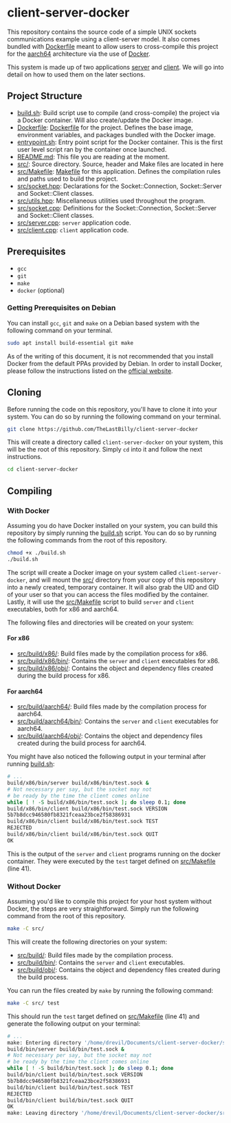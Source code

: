 # client-server-docker

This repository contains the source code of a simple UNIX sockets communications example using a client-server model. It also comes bundled with [Dockerfile](./Dockerfile) meant to allow users to cross-compile this project for the [aarch64](https://en.wikipedia.org/wiki/AArch64) architecture via the use of [Docker](https://en.wikipedia.org/wiki/Docker).

This system is made up of two applications [server](src/server.cpp) and [client](src/client.cpp). We will go into detail on how to used them on the later sections.

## Project Structure
- [build.sh](./build.sh): Build script use to compile (and cross-compile) the project via a Docker container. Will also create/update the Docker image.
- [Dockerfile](./Dockerfile): [Dockerfile](https://docs.docker.com/reference/dockerfile/) for the project. Defines the base image, environment variables, and packages bundled with the Docker image.
- [entrypoint.sh](./entrypoint.sh): Entry point script for the Docker container. This is the first user level script ran by the container once launched.
- [README.md](./README.md): This file you are reading at the moment.
- [src/](./src/): Source directory. Source, header and Make files are located in here
- [src/Makefile](src/Makefile): [Makefile](https://makefiletutorial.com/) for this application. Defines the compilation rules and paths used to build the project.
- [src/socket.hpp](src/socket.hpp): Declarations for the Socket::Connection, Socket::Server and Socket::Client classes.
- [src/utils.hpp](src/utils.hpp): Miscellaneous utilities used throughout the program.
- [src/socket.cpp](src/socket.cpp): Definitions for the Socket::Connection, Socket::Server and Socket::Client classes.
- [src/server.cpp](src/server.cpp): `server` application code.
- [src/client.cpp](src/client.cpp): `client` application code.

## Prerequisites
- `gcc`
- `git`
- `make`
- `docker` (optional)

### Getting Prerequisites on Debian
You can install `gcc`, `git` and `make` on a Debian based system with the following command on your terminal.
```bash
sudo apt install build-essential git make
```

As of the writing of this document, it is not recommended that you install Docker from the default PPAs provided by Debian. In order to install Docker, please follow the instructions listed on the [official website](https://docs.docker.com/desktop/install/debian/).

## Cloning
Before running the code on this repository, you'll have to clone it into your system. You can do so by running the following command on your terminal.
```bash
git clone https://github.com/TheLastBilly/client-server-docker
```

This will create a directory called `client-server-docker` on your system, this will be the root of this repository. Simply `cd` into it and follow the next instructions.
```bash
cd client-server-docker
```

## Compiling
### With Docker
Assuming you do have Docker installed on your system, you can build this repository by simply running the [build.sh](./build.sh) script. You can do so by running the following commands from the root of this repository.

```bash
chmod +x ./build.sh
./build.sh
```

The script will create a Docker image on your system called `client-server-docker`, and will mount the [src/](src/) directory from your copy of this repository into a newly created, temporary container. It will also grab the UID and GID of your user so that you can access the files modified by the container. Lastly, it will use the [src/Makefile](src/Makefile) script to build `server` and `client` executables, both for x86 and aarch64.

The following files and directories will be created on your system:

#### For x86

- [src/build/x86/](src/build/): Build files made by the compilation process for x86.
- [src/build/x86/bin/](src/build/bin/): Contains the `server` and `client` executables for x86.
- [src/build/x86/obj/](src/build/obj/): Contains the object and dependency files created during the build process for x86.

#### For aarch64

- [src/build/aarch64/](src/build/): Build files made by the compilation process for aarch64.
- [src/build/aarch64/bin/](src/build/bin/): Contains the `server` and `client` executables for aarch64.
- [src/build/aarch64/obj/](src/build/obj/): Contains the object and dependency files created during the build process for aarch64.

You might have also noticed the following output in your terminal after running [build.sh](./build.sh):
```bash
# ...
build/x86/bin/server build/x86/bin/test.sock &
# Not necessary per say, but the socket may not
# be ready by the time the client comes online
while [ ! -S build/x86/bin/test.sock ]; do sleep 0.1; done
build/x86/bin/client build/x86/bin/test.sock VERSION
5b7b8dcc946580fb8321fceaa23bce2f58386931
build/x86/bin/client build/x86/bin/test.sock TEST
REJECTED
build/x86/bin/client build/x86/bin/test.sock QUIT
OK
```

This is the output of the `server` and `client` programs running on the docker container. They were executed by the `test` target defined on [src/Makefile](src/Makefile) (line 41).

### Without Docker
Assuming you'd like to compile this project for your host system without Docker, the steps are very straightforward. Simply run the following command from the root of this repository.

```bash
make -C src/
```

This will create the following directories on your system:
- [src/build/](src/build/): Build files made by the compilation process.
- [src/build/bin/](src/build/bin/): Contains the `server` and `client` executables.
- [src/build/obj/](src/build/obj/): Contains the object and dependency files created during the build process.

You can run the files created by `make` by running the following command:
```bash
make -C src/ test
```

This should run the `test` target defined on [src/Makefile](src/Makefile) (line 41) and generate the following output on your terminal:
```bash
# ...
make: Entering directory '/home/drevil/Documents/client-server-docker/src'
build/bin/server build/bin/test.sock &
# Not necessary per say, but the socket may not
# be ready by the time the client comes online
while [ ! -S build/bin/test.sock ]; do sleep 0.1; done
build/bin/client build/bin/test.sock VERSION
5b7b8dcc946580fb8321fceaa23bce2f58386931
build/bin/client build/bin/test.sock TEST
REJECTED
build/bin/client build/bin/test.sock QUIT
OK
make: Leaving directory '/home/drevil/Documents/client-server-docker/src'
```
